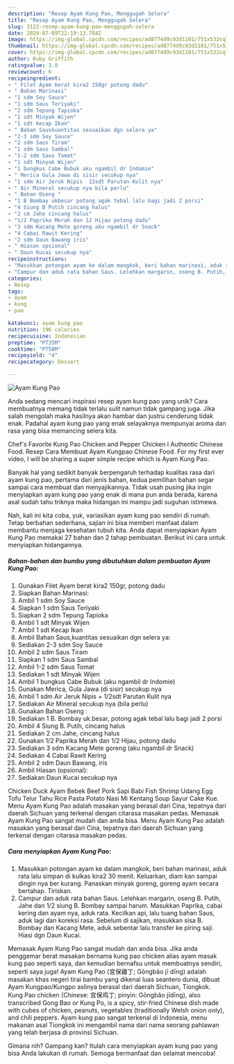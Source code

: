 ```yaml
---
description: "Resep Ayam Kung Pao, Menggugah Selera"
title: "Resep Ayam Kung Pao, Menggugah Selera"
slug: 3122-resep-ayam-kung-pao-menggugah-selera
date: 2020-07-09T22:19:13.784Z
image: https://img-global.cpcdn.com/recipes/ad8774d9c93d1101/751x532cq70/ayam-kung-pao-foto-resep-utama.jpg
thumbnail: https://img-global.cpcdn.com/recipes/ad8774d9c93d1101/751x532cq70/ayam-kung-pao-foto-resep-utama.jpg
cover: https://img-global.cpcdn.com/recipes/ad8774d9c93d1101/751x532cq70/ayam-kung-pao-foto-resep-utama.jpg
author: Ruby Griffith
ratingvalue: 3.8
reviewcount: 6
recipeingredient:
- " Filet Ayam berat kira2 150gr potong dadu"
- " Bahan Marinasi"
- "1 sdm Soy Sauce"
- "1 sdm Saus Teriyaki"
- "2 sdm Tepung Tapioka"
- "1 sdt Minyak Wijen"
- "1 sdt Kecap Ikan"
- " Bahan Sauskuantitas sesuaikan dgn selera ya"
- "2-3 sdm Soy Sauce"
- "2 sdm Saus Tiram"
- "1 sdm Saus Sambal"
- "1-2 sdm Saus Tomat"
- "1 sdt Minyak Wijen"
- "1 bungkus Cabe Bubuk aku ngambil dr Indomie"
- " Merica Gula Jawa di sisir secukup nya"
- "1 sdm Air Jeruk Nipis  12sdt Parutan Kulit nya"
- " Air Mineral secukup nya bila perlu"
- " Bahan Oseng "
- "1 B Bombay ukbesar potong agak tebal lalu bagi jadi 2 porsi"
- "4 Siung B Putih cincang halus"
- "2 cm Jahe cincang halus"
- "1/2 Paprika Merah dan 12 Hijau potong dadu"
- "3 sdm Kacang Mete goreng aku ngambil dr Snack"
- "4 Cabai Rawit Kering"
- "2 sdm Daun Bawang iris"
- " Hiasan opsional"
- " Daun Kucai secukup nya"
recipeinstructions:
- "Masukkan potongan ayam ke dalam mangkok, beri bahan marinasi, aduk rata lalu simpan di kulkas kira2 30 menit. Keluarkan, diam kan sampai dingin nya ber kurang. Panaskan minyak goreng, goreng ayam secara bertahap. Tiriskan."
- "Campur dan aduk rata bahan Saus. Lelehkan margarin, oseng B. Putih, Jahe dan 1/2 siung B. Bombay sampai harum. Masukkan Paprika, cabai kering dan ayam nya, aduk rata. Kecilkan api, lalu tuang bahan Saus, aduk lagi dan koreksi rasa. Sebelum di sajikan, masukkan sisa B. Bombay dan Kacang Mete, aduk sebentar lalu transfer ke piring saji. Hiasi dgn Daun Kucai."
categories:
- Resep
tags:
- ayam
- kung
- pao

katakunci: ayam kung pao 
nutrition: 196 calories
recipecuisine: Indonesian
preptime: "PT35M"
cooktime: "PT58M"
recipeyield: "4"
recipecategory: Dessert

---
```



![Ayam Kung Pao](https://img-global.cpcdn.com/recipes/ad8774d9c93d1101/751x532cq70/ayam-kung-pao-foto-resep-utama.jpg)

Anda sedang mencari inspirasi resep ayam kung pao yang unik? Cara membuatnya memang tidak terlalu sulit namun tidak gampang juga. Jika salah mengolah maka hasilnya akan hambar dan justru cenderung tidak enak. Padahal ayam kung pao yang enak selayaknya mempunyai aroma dan rasa yang bisa memancing selera kita.

Chef&#39;s Favorite Kung Pao Chicken and Pepper Chicken l Authentic Chinese Food. Resep Cara Membuat Ayam Kungpao Chinese Food. For my first ever video, I will be sharing a super simple recipe which is Ayam Kung Pao.

Banyak hal yang sedikit banyak berpengaruh terhadap kualitas rasa dari ayam kung pao, pertama dari jenis bahan, kedua pemilihan bahan segar sampai cara membuat dan menyajikannya. Tidak usah pusing jika ingin menyiapkan ayam kung pao yang enak di mana pun anda berada, karena asal sudah tahu triknya maka hidangan ini mampu jadi suguhan istimewa.


Nah, kali ini kita coba, yuk, variasikan ayam kung pao sendiri di rumah. Tetap berbahan sederhana, sajian ini bisa memberi manfaat dalam membantu menjaga kesehatan tubuh kita. Anda dapat menyiapkan Ayam Kung Pao memakai 27 bahan dan 2 tahap pembuatan. Berikut ini cara untuk menyiapkan hidangannya.

<!--inarticleads1-->

##### Bahan-bahan dan bumbu yang dibutuhkan dalam pembuatan Ayam Kung Pao:

1. Gunakan  Filet Ayam berat kira2 150gr, potong dadu
1. Siapkan  Bahan Marinasi:
1. Ambil 1 sdm Soy Sauce
1. Siapkan 1 sdm Saus Teriyaki
1. Siapkan 2 sdm Tepung Tapioka
1. Ambil 1 sdt Minyak Wijen
1. Ambil 1 sdt Kecap Ikan
1. Ambil  Bahan Saus,kuantitas sesuaikan dgn selera ya:
1. Sediakan 2-3 sdm Soy Sauce
1. Ambil 2 sdm Saus Tiram
1. Siapkan 1 sdm Saus Sambal
1. Ambil 1-2 sdm Saus Tomat
1. Sediakan 1 sdt Minyak Wijen
1. Ambil 1 bungkus Cabe Bubuk (aku ngambil dr Indomie)
1. Gunakan  Merica, Gula Jawa (di sisir) secukup nya
1. Ambil 1 sdm Air Jeruk Nipis + 1/2sdt Parutan Kulit nya
1. Sediakan  Air Mineral secukup nya (bila perlu)
1. Gunakan  Bahan Oseng :
1. Sediakan 1 B. Bombay uk.besar, potong agak tebal lalu bagi jadi 2 porsi
1. Ambil 4 Siung B. Putih, cincang halus
1. Sediakan 2 cm Jahe, cincang halus
1. Gunakan 1/2 Paprika Merah dan 1/2 Hijau, potong dadu
1. Sediakan 3 sdm Kacang Mete goreng (aku ngambil dr Snack)
1. Sediakan 4 Cabai Rawit Kering
1. Ambil 2 sdm Daun Bawang, iris
1. Ambil  Hiasan (opsional):
1. Sediakan  Daun Kucai secukup nya


Chicken Duck Ayam Bebek Beef Pork Sapi Babi Fish Shrimp Udang Egg Tofu Telur Tahu Rice Pasta Potato Nasi Mi Kentang Soup Sayur Cake Kue. Menu Ayam Kung Pao adalah masakan yang berasal dari Cina, tepatnya dari daerah Sichuan yang terkenal dengan citarasa masakan pedas. Memasak Ayam Kung Pao sangat mudah dan anda bisa. Menu Ayam Kung Pao adalah masakan yang berasal dari Cina, tepatnya dari daerah Sichuan yang terkenal dengan citarasa masakan pedas. 

<!--inarticleads2-->

##### Cara menyiapkan Ayam Kung Pao:

1. Masukkan potongan ayam ke dalam mangkok, beri bahan marinasi, aduk rata lalu simpan di kulkas kira2 30 menit. Keluarkan, diam kan sampai dingin nya ber kurang. Panaskan minyak goreng, goreng ayam secara bertahap. Tiriskan.
1. Campur dan aduk rata bahan Saus. Lelehkan margarin, oseng B. Putih, Jahe dan 1/2 siung B. Bombay sampai harum. Masukkan Paprika, cabai kering dan ayam nya, aduk rata. Kecilkan api, lalu tuang bahan Saus, aduk lagi dan koreksi rasa. Sebelum di sajikan, masukkan sisa B. Bombay dan Kacang Mete, aduk sebentar lalu transfer ke piring saji. Hiasi dgn Daun Kucai.


Memasak Ayam Kung Pao sangat mudah dan anda bisa. Jika anda penggemar berat masakan bernama kung pao chicken alias ayam masak kung pao seperti saya, dan kemudian bernafsu untuk membuatnya sendiri, seperti saya juga! Ayam Kung Pao (宮保雞丁; Gōngbǎo jī dīng) adalah masakan khas negeri tirai bambu yang dikenal luas seantero dunia, dibuat Ayam Kungpao/Kungpo aslinya berasal dari daerah Sichuan, Tiongkok. Kung Pao chicken (Chinese: 宫保鸡丁; pinyin: Gōngbǎo jīdīng), also transcribed Gong Bao or Kung Po, is a spicy, stir-fried Chinese dish made with cubes of chicken, peanuts, vegetables (traditionally Welsh onion only), and chili peppers. Ayam kung pao sangat terkenal di Indonesia, menu makanan asal Tiongkok ini mengambil nama dari nama seorang pahlawan yang telah berjasa di provinsi Sichuan. 

Gimana nih? Gampang kan? Itulah cara menyiapkan ayam kung pao yang bisa Anda lakukan di rumah. Semoga bermanfaat dan selamat mencoba!
